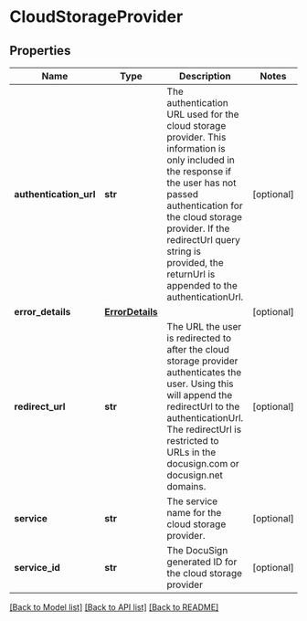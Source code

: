 # CloudStorageProvider

## Properties
Name | Type | Description | Notes
------------ | ------------- | ------------- | -------------
**authentication_url** | **str** | The authentication URL used for the cloud storage provider. This information is only included in the response if the user has not passed authentication for the cloud storage provider. If the redirectUrl query string is provided, the returnUrl is appended to the authenticationUrl.  | [optional] 
**error_details** | [**ErrorDetails**](ErrorDetails.md) |  | [optional] 
**redirect_url** | **str** | The URL the user is redirected to after the cloud storage provider authenticates the user. Using this will append the redirectUrl to the authenticationUrl.  The redirectUrl is restricted to URLs in the docusign.com or docusign.net domains. | [optional] 
**service** | **str** | The service name for the cloud storage provider. | [optional] 
**service_id** | **str** | The DocuSign generated ID for the cloud storage provider | [optional] 

[[Back to Model list]](../README.md#documentation-for-models) [[Back to API list]](../README.md#documentation-for-api-endpoints) [[Back to README]](../README.md)


